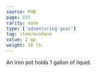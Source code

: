 ```yaml
---
source: PHB
page: 153
rarity: none
type: ['adventuring gear']
tag: item/mundane
value: 2 gp
weight: 10 lb.
---
```


An iron pot holds 1 gallon of liquid.

